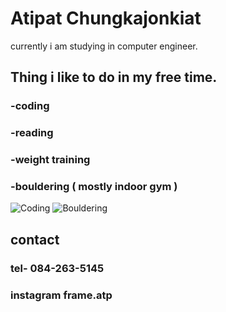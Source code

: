 # Atipat Chungkajonkiat

currently i am studying in computer engineer.

## Thing i like to do in my free time.

### -coding

### -reading

### -weight training

### -bouldering ( mostly indoor gym )

![Coding](https://media.giphy.com/media/qgQUggAC3Pfv687qPC/giphy.gif) ![Bouldering](https://media.discordapp.net/attachments/533284317200252939/1408550686764957746/IMG_6337.jpg?ex=68aa268d&is=68a8d50d&hm=7d663928da90c0c0b3b7294a60e0c88153d24d0a276ee196864566738b0c3884&=&format=webp&width=544&height=967)

## contact

### tel- 084-263-5145

### instagram frame.atp
